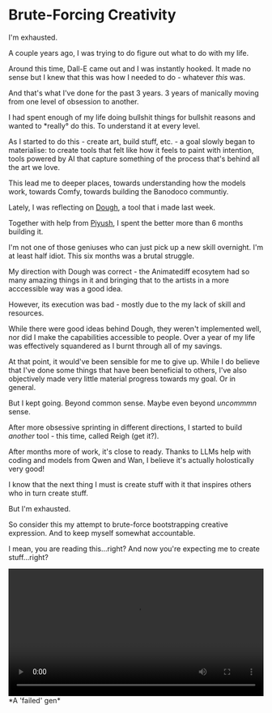 # Brute-Forcing Creativity

I'm exhausted. 

A couple years ago, I was trying to do figure out what to do with my life. 

Around this time, Dall-E came out and I was instantly hooked. It made no sense but I knew that this was how I needed to do - whatever *this* was.

And that's what I've done for the past 3 years. 3 years of manically moving from one level of obsession to another. 

I had spent enough of my life doing bullshit things for bullshit reasons and wanted to *really° do this. To understand it at every level.

As I started to do this - create art, build stuff, etc. - a goal slowly began to materialise: to create tools that felt like how it feels to paint with intention, tools powered by AI that capture something of the process that's behind all the art we love. 

This lead me to deeper places, towards understanding how the models work, towards Comfy, towards building the Banodoco communtiy. 

Lately, I was reflecting on [Dough](https://github.com/banodoco/Dough), a tool that i made last week.

Together with help from [Piyush](https://x.com/thisispiyushK), I spent the better more than 6 months building it.

I'm not one of those geniuses who can just pick up a new skill overnight. I'm at least half idiot. This six months was a brutal struggle.

My direction with Dough was correct - the Animatediff ecosytem had so many amazing things in it and bringing that to the artists in a more acccessible way was a good idea. 

However, its execution was bad - mostly due to the my lack of skill and resources.

While there were good ideas behind Dough, they weren't implemented well, nor did I make the capabilities accessible to people. Over a year of my life was effectively squandered as I burnt through all of my savings.

At that point, it would've been sensible for me to give up. While I do believe that I've done some things that have been beneficial to others, I've also objectively made very little material progress towards my goal. Or in general.

But I kept going. Beyond common sense. Maybe even beyond *uncommmn* sense.

After more obsessive sprinting in different directions, I started to build *another* tool - this time, called Reigh (get it?). 

After months more of work, it's close to ready. Thanks to LLMs help with coding and models from Qwen and Wan, I believe it's actually holostically very good!

I know that the next thing I must is create stuff with it that inspires others who in turn create stuff. 

But I'm exhausted.

So consider this my attempt to brute-force bootstrapping creative expression. And to keep myself somewhat accountable. 

I mean, you are reading this...right? And now you're expecting me to create stuff...right?

<video width="100%" controls>
  <source src="../assets/0.mp4" type="video/mp4">
  Your browser does not support the video tag.
</video>
*A 'failed' gen*

<br>